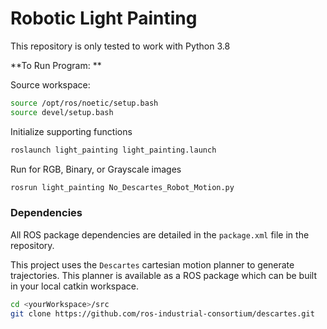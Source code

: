 # Robotic Light Painting

This repository is only tested to work with Python 3.8


**To Run Program: **

Source workspace:
```bash
source /opt/ros/noetic/setup.bash
source devel/setup.bash
```

Initialize supporting functions
```bash
roslaunch light_painting light_painting.launch
```

Run for RGB, Binary, or Grayscale images
```bash
rosrun light_painting No_Descartes_Robot_Motion.py
```


### Dependencies

All ROS package dependencies are detailed in the `package.xml` file in the repository.

This project uses the `Descartes` cartesian motion planner to generate trajectories. This planner is available as a ROS package which can be built in your local catkin workspace.

```bash
cd <yourWorkspace>/src
git clone https://github.com/ros-industrial-consortium/descartes.git
```

